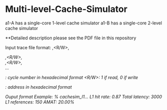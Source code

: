 # Multi-level-Cache-Simulator

a1-A has a single-core 1-level cache simulator
a1-B has a single-core 2-level cache simulator

**Detailed description please see the PDF file in this repository

Input trace file format:
<cycle>,<R/W>,<address>
<cycle>,<R/W>,<address>
<cycle>,<R/W>,<address>
...

<cycle>: cycle number in hexadecimal format
<R/W>: 1 if read, 0 if write
<address>: address in hexadecimal format

Ouput format Example:
% cachesim_l1…
L1 hit rate: 0.87
Total latency: 3000
L1 references: 150
AMAT: 20.00%
